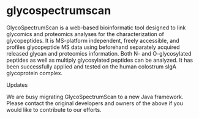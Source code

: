 glycospectrumscan
=================

GlycoSpectrumScan is a web-based bioinformatic tool designed to link glycomics and proteomics analyses for the characterization of glycopeptides. It is MS-platform independent, freely accessible, and profiles glycopeptide MS data using beforehand separately acquired released glycan and proteomics information. Both N- and O-glycosylated peptides as well as multiply glycosylated peptides can be analyzed. It has been successfully applied and tested on the human colostrum sIgA glycoprotein complex.

Updates

We are busy migrating GlycoSpectrumScan to a new Java framework. Please contact the original developers and owners of the above if you would like to contribute to our efforts.
